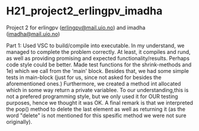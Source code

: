 # H21_project2_erlingpv_imadha
Project 2 for erlingpv (erlingpv@mail.uio.no) and imadha (imadha@mail.uio.no)



Part 1: Used VSC to build/compile into executable. In my understand, we managed to complete the problem correctly. 
At least, it compiles and rund, as well as providing promising and expected functionality/results. 
Perhaps code style could be better. Made test functions for the shrink-methods and 1e) which we call from the 'main' block. 
Besides that, we had some simple tests in main-block (just for us, since not asked for besides the aforementioned ones.) Furthermore,
we created a method int allocated which in some way return a private variablee. To our understanding,this is not a prefered programming style, 
but we only used it for OUR testing purposes, hence we thought it was OK. A final remark is that we interpreted the
pop() method to delete the last element as well as returning it (as the word "delete" is not mentioned for this spesific method
we were not sure originally). 






